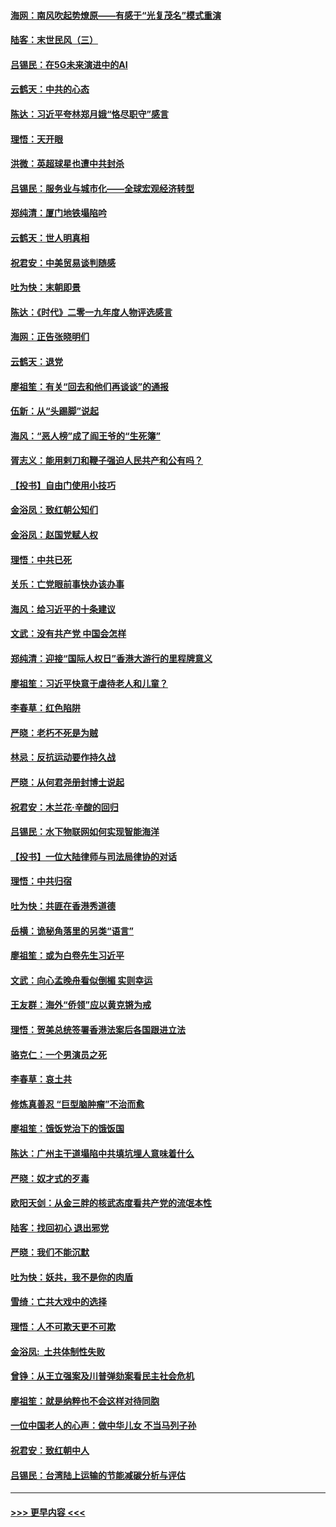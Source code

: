 #### [海网：南风吹起势燎原——有感于“光复茂名”模式重演](../pages/nsc993/n11732308.md?t=12191933) 
#### [陆客：末世民风（三）](../pages/nsc993/n11732211.md?t=12191933) 
#### [吕锡民：在5G未来演进中的AI](../pages/nsc993/n11730010.md?t=12191933) 
#### [云鹤天：中共的心态](../pages/nsc993/n11729906.md?t=12191933) 
#### [陈达：习近平夸林郑月娥“恪尽职守”感言](../pages/nsc993/n11729881.md?t=12191933) 
#### [理悟：天开眼](../pages/nsc993/n11729699.md?t=12191933) 
#### [洪微：英超球星也遭中共封杀](../pages/nsc993/n11727243.md?t=12191933) 
#### [吕锡民：服务业与城市化——全球宏观经济转型](../pages/nsc993/n11725845.md?t=12191933) 
#### [郑纯清：厦门地铁塌陷吟](../pages/nsc993/n11725813.md?t=12191933) 
#### [云鹤天：世人明真相](../pages/nsc993/n11725621.md?t=12191933) 
#### [祝君安：中美贸易谈判随感](../pages/nsc993/n11725609.md?t=12191933) 
#### [吐为快：末朝即景](../pages/nsc993/n11723365.md?t=12191933) 
#### [陈达：《时代》二零一九年度人物评选感言](../pages/nsc993/n11723337.md?t=12191933) 
#### [海网：正告张晓明们](../pages/nsc993/n11723228.md?t=12191933) 
#### [云鹤天：退党](../pages/nsc993/n11723056.md?t=12191933) 
#### [廖祖笙：有关“回去和他们再谈谈”的通报](../pages/nsc993/n11722442.md?t=12191933) 
#### [伍新：从“头踢脚”说起](../pages/nsc993/n11722429.md?t=12191933) 
#### [海风：“恶人榜”成了阎王爷的“生死簿”](../pages/nsc993/n11722272.md?t=12191933) 
#### [胥志义：能用剌刀和鞭子强迫人民共产和公有吗？](../pages/nsc993/n11720569.md?t=12191933) 
#### [【投书】自由门使用小技巧](../pages/nsc993/n11720180.md?t=12191933) 
#### [金浴凤：致红朝公知们](../pages/nsc993/n11720563.md?t=12191933) 
#### [金浴凤：赵国党赋人权](../pages/nsc993/n11720533.md?t=12191933) 
#### [理悟：中共已死](../pages/nsc993/n11720233.md?t=12191933) 
#### [关乐：亡党眼前事快办该办事](../pages/nsc993/n11719160.md?t=12191933) 
#### [海风：给习近平的十条建议](../pages/nsc993/n11717616.md?t=12191933) 
#### [文武：没有共产党 中国会怎样](../pages/nsc993/n11717584.md?t=12191933) 
#### [郑纯清：迎接“国际人权日”香港大游行的里程牌意义](../pages/nsc993/n11717417.md?t=12191933) 
#### [廖祖笙：习近平快意于虐待老人和儿童？](../pages/nsc993/n11715313.md?t=12191933) 
#### [李春草：红色陷阱](../pages/nsc993/n11715029.md?t=12191933) 
#### [严晓：老朽不死是为贼](../pages/nsc993/n11712910.md?t=12191933) 
#### [林忌：反抗运动要作持久战](../pages/nsc993/n11712623.md?t=12191933) 
#### [严晓：从何君尧册封博士说起](../pages/nsc993/n11712465.md?t=12191933) 
#### [祝君安：木兰花·辛酸的回归](../pages/nsc993/n11712381.md?t=12191933) 
#### [吕锡民：水下物联网如何实现智能海洋](../pages/nsc993/n11711158.md?t=12191933) 
#### [【投书】一位大陆律师与司法局律协的对话](../pages/nsc993/n11709675.md?t=12191933) 
#### [理悟：中共归宿](../pages/nsc993/n11710059.md?t=12191933) 
#### [吐为快：共匪在香港秀道德](../pages/nsc993/n11709979.md?t=12191933) 
#### [岳横：诡秘角落里的另类“语言”](../pages/nsc993/n11709792.md?t=12191933) 
#### [廖祖笙：或为白卷先生习近平](../pages/nsc993/n11708330.md?t=12191933) 
#### [文武：向心孟晚舟看似倒楣 实则幸运](../pages/nsc993/n11708236.md?t=12191933) 
#### [王友群：海外“侨领”应以黄克锵为戒](../pages/nsc993/n11706176.md?t=12191933) 
#### [理悟：贺美总统签署香港法案后各国跟进立法](../pages/nsc993/n11706853.md?t=12191933) 
#### [骆克仁：一个男演员之死](../pages/nsc993/n11706677.md?t=12191933) 
#### [李春草：哀土共](../pages/nsc993/n11706255.md?t=12191933) 
#### [修炼真善忍 “巨型脑肿瘤”不治而愈](../pages/nsc993/n11705340.md?t=12191933) 
#### [廖祖笙：饿饭党治下的饿饭国](../pages/nsc993/n11705085.md?t=12191933) 
#### [陈达：广州主干道塌陷中共填坑埋人意味着什么](../pages/nsc993/n11705046.md?t=12191933) 
#### [严晓：奴才式的歹毒](../pages/nsc993/n11704826.md?t=12191933) 
#### [欧阳天剑：从金三胖的核武态度看共产党的流氓本性](../pages/nsc993/n11702238.md?t=12191933) 
#### [陆客：找回初心 退出邪党](../pages/nsc993/n11702213.md?t=12191933) 
#### [严晓：我们不能沉默](../pages/nsc993/n11702110.md?t=12191933) 
#### [吐为快：妖共，我不是你的肉盾](../pages/nsc993/n11701366.md?t=12191933) 
#### [雪绮：亡共大戏中的选择](../pages/nsc993/n11699922.md?t=12191933) 
#### [理悟：人不可欺天更不可欺](../pages/nsc993/n11699657.md?t=12191933) 
#### [金浴凤:  土共体制性失败](../pages/nsc993/n11699361.md?t=12191933) 
#### [曾铮：从王立强案及川普弹劾案看民主社会危机](../pages/nsc993/n11699318.md?t=12191933) 
#### [廖祖笙：就是纳粹也不会这样对待同胞](../pages/nsc993/n11697658.md?t=12191933) 
#### [一位中国老人的心声：做中华儿女 不当马列子孙](../pages/nsc993/n11697525.md?t=12191933) 
#### [祝君安：致红朝中人](../pages/nsc993/n11697518.md?t=12191933) 
#### [吕锡民：台湾陆上运输的节能减碳分析与评估](../pages/nsc993/n11694983.md?t=12191933) 

----
#### [ >>> 更早内容 <<< ](../indexes/nsc993-earlier.md)
